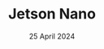 ---
layout: post
title: Jetson Nano
img: "assets/img/jetsonnano.jpg"
feature-img: "assets/img/jetsonnano.jpg"
thumbnail: "assets/img/jetsonnano.jpg"
date: 25 April 2024
tags: [AI]
---
